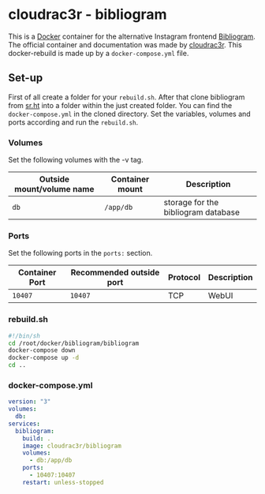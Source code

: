 # cloudrac3r - bibliogram

This is a [Docker](/wiki/docker.md) container for the alternative Instagram
frontend [Bibliogram](../bibliogram.md).
The official container and documentation was made by
[cloudrac3r](https://github.com/cloudrac3r/bibliogram).
This docker-rebuild is made up by a `docker-compose.yml` file.

## Set-up

First of all create a folder for your `rebuild.sh`.
After that clone bibliogram from [sr.ht](https://sr.ht/~cadence/bibliogram/) into
a folder within the just created folder.
You can find the `docker-compose.yml` in the cloned directory.
Set the variables, volumes and ports according and run the `rebuild.sh`.

### Volumes

Set the following volumes with the -v tag.

| Outside mount/volume name | Container mount | Description                         |
| ------------------------- | --------------- | ----------------------------------- |
| `db`                      | `/app/db`       | storage for the bibliogram database |

### Ports

Set the following ports in the `ports:` section.

| Container Port | Recommended outside port | Protocol | Description |
| -------------- | ------------------------ | -------- | ----------- |
| `10407`        | `10407`                  | TCP      | WebUI       |

### rebuild.sh

```sh
#!/bin/sh
cd /root/docker/bibliogram/bibliogram
docker-compose down
docker-compose up -d
cd ..
```

### docker-compose.yml

```yml
version: "3"
volumes:
  db:
services:
  bibliogram:
    build: .
    image: cloudrac3r/bibliogram
    volumes:
      - db:/app/db
    ports:
      - 10407:10407
    restart: unless-stopped
```
